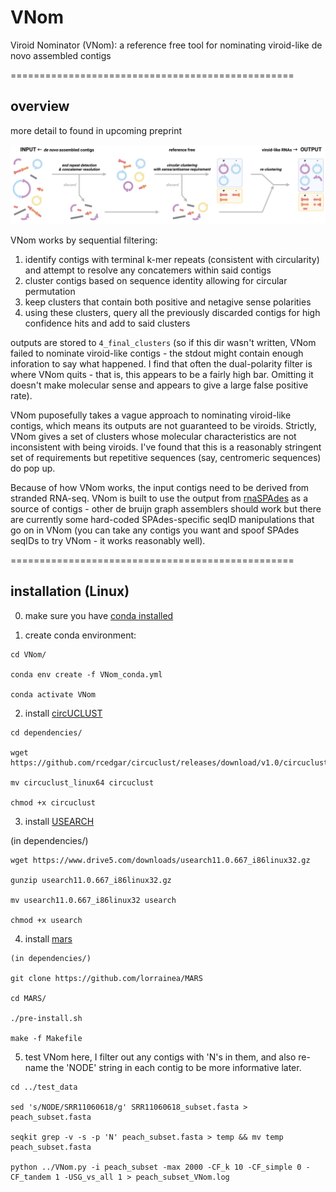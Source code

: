 # VNom
Viroid Nominator (VNom): a reference free tool for nominating viroid-like de novo assembled contigs

=================================================

## overview

more detail to found in upcoming preprint

![VNom_overview](VNom_overview.png)

VNom works by sequential filtering:

1. identify contigs with terminal k-mer repeats (consistent with circularity) and attempt to resolve any concatemers within said contigs
2. cluster contigs based on sequence identity allowing for circular permutation
3. keep clusters that contain both positive and netagive sense polarities
4. using these clusters, query all the previously discarded contigs for high confidence hits and add to said clusters

outputs are stored to `4_final_clusters` (so if this dir wasn't written, VNom failed to nominate viroid-like contigs - the stdout might contain enough inforation to say what happened. I find that often the dual-polarity filter is where VNom quits - that is, this appears to be a fairly high bar. Omitting it doesn't make molecular sense and appears to give a large false positive rate).

VNom puposefully takes a vague approach to nominating viroid-like contigs, which means its outputs are not guaranteed to be viroids. Strictly, VNom gives a set of clusters whose molecular characteristics are not inconsistent with being viroids. I've found that this is a reasonably stringent set of requirements but repetitive sequences (say, centromeric sequences) do pop up.

Because of how VNom works, the input contigs need to be derived from stranded RNA-seq. VNom is built to use the output from [rnaSPAdes](https://cab.spbu.ru/software/rnaspades/) as a source of contigs - other de bruijn graph assemblers should work but there are currently some hard-coded SPAdes-specific seqID manipulations that go on in VNom (you can take any contigs you want and spoof SPAdes seqIDs to try VNom - it works reasonably well).

=================================================

## installation (Linux)

0. make sure you have [conda installed](https://docs.conda.io/en/latest/miniconda.html)

1. create conda environment:

```
cd VNom/

conda env create -f VNom_conda.yml

conda activate VNom
```

2. install [circUCLUST](https://github.com/rcedgar/circuclust/releases)

```
cd dependencies/

wget https://github.com/rcedgar/circuclust/releases/download/v1.0/circuclust_linux64

mv circuclust_linux64 circuclust

chmod +x circuclust
```

3. install [USEARCH](https://www.drive5.com/usearch/)

(in dependencies/)

```
wget https://www.drive5.com/downloads/usearch11.0.667_i86linux32.gz

gunzip usearch11.0.667_i86linux32.gz

mv usearch11.0.667_i86linux32 usearch

chmod +x usearch
```

4. install [mars](https://github.com/lorrainea/MARS)

```
(in dependencies/)

git clone https://github.com/lorrainea/MARS

cd MARS/

./pre-install.sh

make -f Makefile
```

5. test VNom
here, I filter out any contigs with 'N's in them, and also re-name the 'NODE' string in each contig to be more informative later.

```
cd ../test_data

sed 's/NODE/SRR11060618/g' SRR11060618_subset.fasta > peach_subset.fasta

seqkit grep -v -s -p 'N' peach_subset.fasta > temp && mv temp peach_subset.fasta

python ../VNom.py -i peach_subset -max 2000 -CF_k 10 -CF_simple 0 -CF_tandem 1 -USG_vs_all 1 > peach_subset_VNom.log
```
